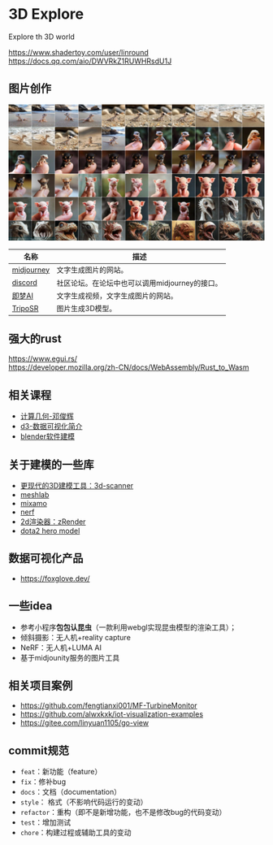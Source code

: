 # 3D Explore
Explore th 3D world


https://www.shadertoy.com/user/linround  
https://docs.qq.com/aio/DWVRkZ1RUWHRsdU1J 

## 图片创作
![img_1.png](img_1.png)

| 名称                                                           | 描述                           |
|--------------------------------------------------------------|------------------------------|
| [midjourney](https://www.midjourney.com)                     | 文字生成图片的网站。                   |
| [discord](https://discord.com/)                              | 社区论坛。在论坛中也可以调用midjourney的接口。 |
| [即梦AI](https://jimeng.jianying.com/ai-tool/home)             | 文字生成视频，文字生成图片的网站。            |
| [TripoSR](https://huggingface.co/spaces/stabilityai/TripoSR) | 图片生成3D模型。                    |

## 强大的rust
https://www.egui.rs/   
https://developer.mozilla.org/zh-CN/docs/WebAssembly/Rust_to_Wasm

## 相关课程
- [计算几何-邓俊辉](https://www.xuetangx.com/course/THU08091000327/16906681)
- [d3-数据可视化简介](https://observablehq.com/tutorials)
- [blender软件建模](https://www.youtube.com/playlist?list=PLjEaoINr3zgFX8ZsChQVQsuDSjEqdWMAD)
## 关于建模的一些库
- [更现代的3D建模工具：3d-scanner](https://3dlabstore.com.hk/3d-scanner)
- [meshlab](https://www.meshlab.net/#description)
- [mixamo](https://www.mixamo.com/#/)
- [nerf](https://www.matthewtancik.com/nerf)
- [2d渲染器：zRender](https://github.com/ecomfe/zrender)
- [dota2 hero model](http://pissang.github.io/dota2hero/#/heroes)

## 数据可视化产品
- https://foxglove.dev/

## 一些idea
- 参考小程序**包包认昆虫**（一款利用webgl实现昆虫模型的渲染工具）；
- 倾斜摄影：无人机+reality capture
- NeRF：无人机+LUMA AI
- 基于midjounity服务的图片工具

## 相关项目案例
- https://github.com/fengtianxi001/MF-TurbineMonitor
- https://github.com/alwxkxk/iot-visualization-examples
- https://gitee.com/linyuan1105/go-view


## commit规范
- `feat`：新功能（feature）
- `fix`：修补bug
- `docs`：文档（documentation）
- `style`： 格式（不影响代码运行的变动）
- `refactor`：重构（即不是新增功能，也不是修改bug的代码变动）
- `test`：增加测试
- `chore`：构建过程或辅助工具的变动
